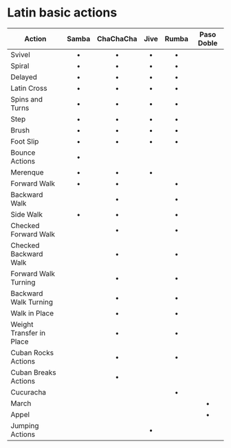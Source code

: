 # Latin basic actions
| Action                   | Samba | ChaChaCha | Jive | Rumba | Paso Doble |
| ------------------------ |:-----:|:---------:|:----:|:-----:|:----------:|
| Svivel                   |   •   |     •     |  •   |   •   |            |
| Spiral                   |   •   |     •     |  •   |   •   |            |
| Delayed                  |   •   |     •     |  •   |   •   |            |
| Latin Cross              |   •   |     •     |  •   |   •   |            |
| Spins and Turns          |   •   |     •     |  •   |   •   |            |
| Step                     |   •   |     •     |  •   |   •   |            |
| Brush                    |   •   |     •     |  •   |   •   |            |
| Foot Slip                |   •   |     •     |  •   |   •   |            |
| Bounce Actions           |   •   |           |      |       |            |
| Merenque                 |   •   |     •     |  •   |       |            |
| Forward Walk             |   •   |     •     |      |   •   |            |
| Backward Walk            |       |     •     |      |   •   |            |
| Side Walk                |   •   |     •     |      |   •   |            |
| Checked Forward Walk     |       |     •     |      |   •   |            |
| Checked Backward Walk    |       |     •     |      |   •   |            |
| Forward Walk Turning     |       |     •     |      |   •   |            |
| Backward Walk Turning    |       |     •     |      |   •   |            |
| Walk in Place            |       |     •     |      |   •   |            |
| Weight Transfer in Place |       |     •     |      |   •   |            |
| Cuban Rocks Actions      |       |     •     |      |   •   |            |
| Cuban Breaks Actions     |       |     •     |      |       |            |
| Cucuracha                |       |           |      |   •   |            |
| March                    |       |           |      |       |     •      |
| Appel                    |       |           |      |       |     •      |
| Jumping Actions          |       |           |  •   |       |            |
